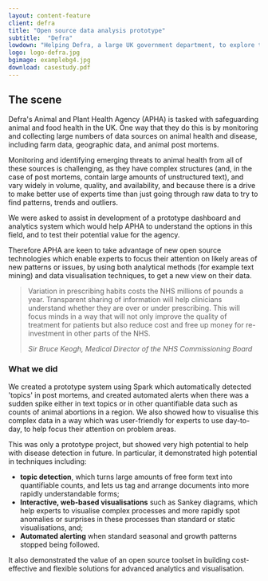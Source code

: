 ```yaml
---
layout: content-feature
client: defra
title: "Open source data analysis prototype"
subtitle:  "Defra"
lowdown: "Helping Defra, a large UK government department, to explore the use of new analytics and technologies and create a more data-driven approach to spotting threats faster than current surveillance methods."
logo: logo-defra.jpg
bgimage: examplebg4.jpg
download: casestudy.pdf
---
```

## The scene
Defra's Animal and Plant Health Agency (APHA) is tasked with safeguarding animal and food health in the UK. One way that they do this is by monitoring and collecting large numbers of data sources on animal health and disease, including farm data, geographic data, and animal post mortems.

Monitoring and identifying emerging threats to animal health from all of these sources is challenging, as they have complex structures (and, in the case of post mortems, contain large amounts of unstructured text), and vary widely in volume, quality, and availability, and because there is a drive to make better use of experts time than just going through raw data to try to find patterns, trends and outliers.

<aside>
  <p>We were asked to assist in development of a prototype dashboard and analytics system which would help APHA to understand the options in this field, and to test their potential value for the agency.</p>
</aside>

Therefore APHA are keen to take advantage of new open source technologies which enable experts to focus their attention on likely areas of new patterns or issues, by using both analytical methods (for example text mining) and data visualisation techniques, to get a new view on their data.

> <p>Variation in prescribing habits costs the NHS millions of pounds a year. Transparent sharing of information will help clinicians understand whether they are over or under prescribing. This will focus minds in a way that will not only improve the quality of treatment for patients but also reduce cost and free up money for re-investment in other parts of the NHS.</p>
><cite>Sir Bruce Keogh, Medical Director of the NHS Commissioning Board</cite>

### What we did
We created a prototype system using Spark which automatically detected 'topics' in post mortems, and created automated alerts when there was a sudden spike either in text topics or in other quantifiable data such as counts of animal abortions in a region. We also showed how to visualise this complex data in a way which was user-friendly for experts to use day-to-day, to help focus their attention on problem areas.

This was only a prototype project, but showed very high potential to help with disease detection in future. In particular, it demonstrated high potential in techniques including:

- **topic detection**, which turns large amounts of free form text into quantifiable counts, and lets us tag and arrange documents into more rapidly understandable forms;
- **Interactive, web-based visualisations** such as Sankey diagrams, which help experts to visualise complex processes and more rapidly spot anomalies or surprises in these processes than standard or static visualisations, and;
- **Automated alerting** when standard seasonal and growth patterns stopped being followed.

It also demonstrated the value of an open source toolset in building cost-effective and flexible solutions for advanced analytics and visualisation.
